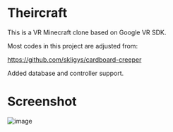# Theircraft
This is a VR Minecraft clone based on Google VR SDK.

Most codes in this project are adjusted from:

https://github.com/skligys/cardboard-creeper

Added database and controller support.

# Screenshot
![image](https://github.com/wetstreet/Theircraft/blob/master/Screenshot.png)
